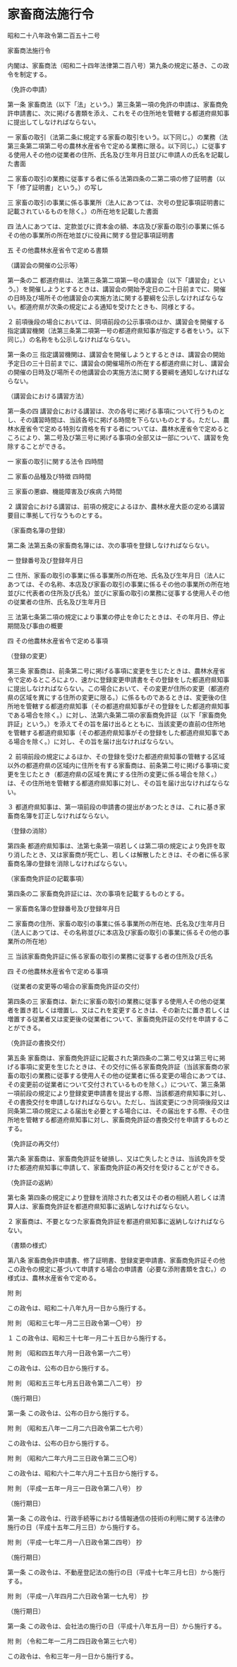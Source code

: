 # 家畜商法施行令

昭和二十八年政令第二百五十二号

家畜商法施行令

内閣は、家畜商法（昭和二十四年法律第二百八号）第九条の規定に基き、この政令を制定する。

（免許の申請）

第一条 家畜商法（以下「法」という。）第三条第一項の免許の申請は、家畜商免許申請書に、次に掲げる書類を添え、これをその住所地を管轄する都道府県知事に提出してしなければならない。

一 家畜の取引（法第二条に規定する家畜の取引をいう。以下同じ。）の業務（法第三条第二項第二号の農林水産省令で定める業務に限る。以下同じ。）に従事する使用人その他の従業者の住所、氏名及び生年月日並びに申請人の氏名を記載した書面

二 家畜の取引の業務に従事する者に係る法第四条の二第二項の修了証明書（以下「修了証明書」という。）の写し

三 家畜の取引の事業に係る事業所（法人にあつては、次号の登記事項証明書に記載されているものを除く。）の所在地を記載した書面

四 法人にあつては、定款並びに資本金の額、本店及び家畜の取引の事業に係るその他の事業所の所在地並びに役員に関する登記事項証明書

五 その他農林水産省令で定める書類

（講習会の開催の公示等）

第一条の二 都道府県は、法第三条第二項第一号の講習会（以下「講習会」という。）を開催しようとするときは、講習会の開始予定日の二十日前までに、開催の日時及び場所その他講習会の実施方法に関する要綱を公示しなければならない。都道府県が次条の規定による通知を受けたときも、同様とする。

２ 前項後段の場合においては、同項前段の公示事項のほか、講習会を開催する指定講習機関（法第三条第二項第一号の都道府県知事が指定する者をいう。以下同じ。）の名称をも公示しなければならない。

第一条の三 指定講習機関は、講習会を開催しようとするときは、講習会の開始予定日の三十日前までに、講習会の開催場所の所在する都道府県に対し、講習会の開催の日時及び場所その他講習会の実施方法に関する要綱を通知しなければならない。

（講習会における講習方法）

第一条の四 講習会における講習は、次の各号に掲げる事項について行うものとし、その講習時間は、当該各号に掲げる時間を下らないものとする。ただし、農林水産省令で定める特別な資格を有する者については、農林水産省令で定めるところにより、第二号及び第三号に掲げる事項の全部又は一部について、講習を免除することができる。

一 家畜の取引に関する法令 四時間

二 家畜の品種及び特徴 四時間

三 家畜の悪癖、機能障害及び疾病 六時間

２ 講習会における講習は、前項の規定によるほか、農林水産大臣の定める講習要目に準拠して行なうものとする。

（家畜商名簿の登録）

第二条 法第五条の家畜商名簿には、次の事項を登録しなければならない。

一 登録番号及び登録年月日

二 住所、家畜の取引の事業に係る事業所の所在地、氏名及び生年月日（法人にあつては、その名称、本店及び家畜の取引の事業に係るその他の事業所の所在地並びに代表者の住所及び氏名）並びに家畜の取引の業務に従事する使用人その他の従業者の住所、氏名及び生年月日

三 法第七条第二項の規定により事業の停止を命じたときは、その年月日、停止期間及び事由の概要

四 その他農林水産省令で定める事項

（登録の変更）

第三条 家畜商は、前条第二号に掲げる事項に変更を生じたときは、農林水産省令で定めるところにより、速かに登録変更申請書をその登録をした都道府県知事に提出しなければならない。この場合において、その変更が住所の変更（都道府県の区域を異にする住所の変更に限る。）に係るものであるときは、変更後の住所地を管轄する都道府県知事（その都道府県知事がその登録をした都道府県知事である場合を除く。）に対し、法第六条第二項の家畜商免許証（以下「家畜商免許証」という。）を添えてその旨を届け出るとともに、当該変更の直前の住所地を管轄する都道府県知事（その都道府県知事がその登録をした都道府県知事である場合を除く。）に対し、その旨を届け出なければならない。

２ 前項前段の規定によるほか、その登録を受けた都道府県知事の管轄する区域以外の都道府県の区域内に住所を有する家畜商は、前条第二号に掲げる事項に変更を生じたとき（都道府県の区域を異にする住所の変更に係る場合を除く。）は、その住所地を管轄する都道府県知事に対し、その旨を届け出なければならない。

３ 都道府県知事は、第一項前段の申請書の提出があつたときは、これに基き家畜商名簿を訂正しなければならない。

（登録の消除）

第四条 都道府県知事は、法第七条第一項若しくは第二項の規定により免許を取り消したとき、又は家畜商が死亡し、若しくは解散したときは、その者に係る家畜商名簿の登録を消除しなければならない。

（家畜商免許証の記載事項）

第四条の二 家畜商免許証には、次の事項を記載するものとする。

一 家畜商名簿の登録番号及び登録年月日

二 家畜商の住所、家畜の取引の事業に係る事業所の所在地、氏名及び生年月日（法人にあつては、その名称並びに本店及び家畜の取引の事業に係るその他の事業所の所在地）

三 当該家畜商免許証に係る家畜の取引の業務に従事する者の住所及び氏名

四 その他農林水産省令で定める事項

（従業者の変更等の場合の家畜商免許証の交付）

第四条の三 家畜商は、新たに家畜の取引の業務に従事する使用人その他の従業者を置き若しくは増置し、又はこれを変更するときは、その新たに置き若しくは増置する従業者又は変更後の従業者について、家畜商免許証の交付を申請することができる。

（免許証の書換交付）

第五条 家畜商は、家畜商免許証に記載された第四条の二第二号又は第三号に掲げる事項に変更を生じたときは、その交付に係る家畜商免許証（当該家畜商の家畜の取引の業務に従事する使用人その他の従業者に係る変更の場合にあつては、その変更前の従業者について交付されているものを除く。）について、第三条第一項前段の規定により登録変更申請書を提出する際、当該都道府県知事に対し、その書換交付を申請しなければならない。ただし、当該変更につき同項後段又は同条第二項の規定による届出を必要とする場合には、その届出をする際、その住所地を管轄する都道府県知事に対し、家畜商免許証の書換交付を申請するものとする。

（免許証の再交付）

第六条 家畜商は、家畜商免許証を破損し、又は亡失したときは、当該免許を受けた都道府県知事に申請して、家畜商免許証の再交付を受けることができる。

（免許証の返納）

第七条 第四条の規定により登録を消除された者又はその者の相続人若しくは清算人は、家畜商免許証を都道府県知事に返納しなければならない。

２ 家畜商は、不要となつた家畜商免許証を都道府県知事に返納しなければならない。

（書類の様式）

第八条 家畜商免許申請書、修了証明書、登録変更申請書、家畜商免許証その他この政令の規定に基づいて申請する場合の申請書（必要な添附書類を含む。）の様式は、農林水産省令で定める。

附 則

この政令は、昭和二十八年九月一日から施行する。

附 則 （昭和三七年一月二三日政令第一〇号） 抄

１ この政令は、昭和三十七年一月二十五日から施行する。

附 則 （昭和四五年六月一日政令第一六二号）

この政令は、公布の日から施行する。

附 則 （昭和五三年七月五日政令第二八二号） 抄

（施行期日）

第一条 この政令は、公布の日から施行する。

附 則 （昭和五八年一二月二六日政令第二七六号）

この政令は、公布の日から施行する。

附 則 （昭和六二年六月二三日政令第二三〇号）

この政令は、昭和六十二年六月二十五日から施行する。

附 則 （平成一五年一月三一日政令第二八号） 抄

（施行期日）

第一条 この政令は、行政手続等における情報通信の技術の利用に関する法律の施行の日（平成十五年二月三日）から施行する。

附 則 （平成一七年二月一八日政令第二四号） 抄

（施行期日）

第一条 この政令は、不動産登記法の施行の日（平成十七年三月七日）から施行する。

附 則 （平成一八年四月二六日政令第一七九号） 抄

（施行期日）

第一条 この政令は、会社法の施行の日（平成十八年五月一日）から施行する。

附 則 （令和二年一二月二四日政令第三七六号）

この政令は、令和三年一月一日から施行する。
